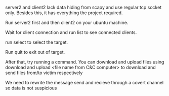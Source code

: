 
server2 and client2 lack data hiding from scapy and use regular tcp socket only. Besides this, it has everything the project required.

Run server2 first and then client2 on your ubuntu machine. 

Wait for client connection and run list to see connected clients. 

run select <client number> to select the target. 

Run quit to exit out of target. 

After that, try running a command. You can download and upload files using download <file name from target> and upload <file name from C&C computer> to download and send files from/to victim respectively 

We need to rewrite the message send and recieve through a covert channel so data is not suspicious

